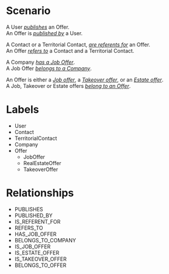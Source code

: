# Scenario

A User <u>_publishes_</u> an Offer.<br>
An Offer is <u>_published by_</u> a User.

A Contact or a Territorial Contact, <u>_are referents for_</u> an Offer.<br>
An Offer <u>_refers to_</u> a Contact and a Territorial Contact.

A Company <u>_has a Job Offer_</u>.<br>
A Job Offer <u>_belongs to a Company_</u>.

An Offer is either a <u>_Job offer_</u>, a <u>_Takeover offer_</u>, or an <u>_Estate offer_</u>.<br>
A Job, Takeover or Estate offers <u>_belong to an Offer_</u>.

# Labels

- User
- Contact
- TerritorialContact
- Company
- Offer
  - JobOffer
  - RealEstateOffer
  - TakeoverOffer

# Relationships

- PUBLISHES
- PUBLISHED_BY
- IS_REFERENT_FOR
- REFERS_TO
- HAS_JOB_OFFER
- BELONGS_TO_COMPANY
- IS_JOB_OFFER
- IS_ESTATE_OFFER
- IS_TAKEOVER_OFFER
- BELONGS_TO_OFFER